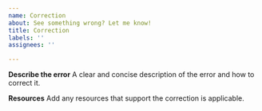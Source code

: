 ```yaml
---
name: Correction
about: See something wrong? Let me know!
title: Correction
labels: ''
assignees: ''

---
```


**Describe the error**
A clear and concise description of the error and how to correct it.

**Resources**
Add any resources that support the correction is applicable.
